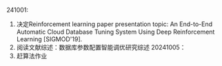 241001:
1. 决定Reinforcement learning paper presentation topic: An End-to-End Automatic Cloud Database Tuning System Using Deep Reinforcement Learning [SIGMOD'19].
2. 阅读文献综述：数据库参数配置智能调优研究综述                                                  20241005：
1. 赶算法作业                                                                                    
                                                                                                                                              
